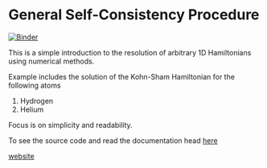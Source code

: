 General Self-Consistency Procedure
====================================

[![Binder](https://mybinder.org/badge_logo.svg)](https://colab.research.google.com/github/v1j4y/gscf/blob/master/gscf.ipynb)

This is a simple introduction to the resolution 
of arbitrary 1D Hamiltonians using numerical methods.

Example includes the solution of the Kohn-Sham
Hamiltonian for the following atoms

1. Hydrogen
2. Helium

Focus is on simplicity and readability.

To see the source code and read the documentation head [here](gscf.md)

[website](https://v1j4y.github.io/gscf)

